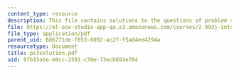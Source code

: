 ```yaml
---
content_type: resource
description: This file contains solutions to the questions of problem set 3.
file: https://ol-ocw-studio-app-qa.s3.amazonaws.com/courses/2-993j-introduction-to-numerical-analysis-for-engineering-13-002j-spring-2005/97b15abee0cc2591c70e73ecb691e784_ps3solution.pdf
file_type: application/pdf
parent_uid: 8d6771de-f853-6092-ac2f-f5a04ee4294a
resourcetype: Document
title: ps3solution.pdf
uid: 97b15abe-e0cc-2591-c70e-73ecb691e784
---
```

